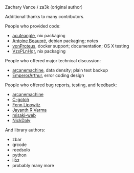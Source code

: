 Zachary Vance / za3k (original author)

Additional thanks to many contributors.

People who provided code:

- [acuteangle](https://github.com/acuteaangle), nix packaging
- [Antoine Beaupré](https://github.com/anarcat), debian packaging; notes
- [vonProteus](https://github.com/vonProteus), docker support; documentation; OS X testing
- [VzxPLnHqr](https://github.com/VzxPLnHqr), nix packaging

People who offered major technical discussion:

- [arcanemachine](https://github.com/arcanemachine), data density; plain text backup
- [EmperorArthur](https://github.com/EmperorArthur), error coding design

People who offered bug reports, testing, and feedback:

- [arcanemachine](https://github.com/arcanemachine)
- [C-gotoh](https://github.com/C-gotoh)
- [Fenn Lipowitz](https://fennetic.net/index.html)
- [Jayanth R Varma](https://github.com/jrvarma)
- [misaki-web](https://github.com/misaki-web)
- [NickDaly](https://github.com/NickDaly)

And library authors:
- zbar
- qrcode
- reedsolo
- python
- libz
- probably many more
